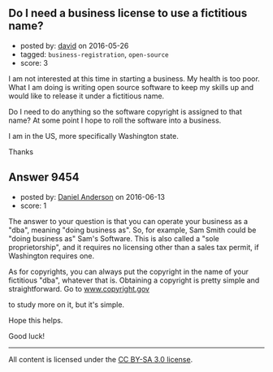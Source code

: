 ## Do I need a business license to use a fictitious name?

- posted by: [david](https://stackexchange.com/users/84389/david) on 2016-05-26
- tagged: `business-registration`, `open-source`
- score: 3

<p>I am not interested at this time in starting a business. My health is too poor. What I am doing is writing open source software to keep my skills up and would like to release it under a fictitious name.</p>

<p>Do I need to do anything so the software copyright is assigned to that name? At some point I hope to roll the software into a business.</p>

<p>I am in the US, more specifically Washington state.</p>

<p>Thanks</p>



## Answer 9454

- posted by: [Daniel Anderson](https://stackexchange.com/users/8398759/daniel-anderson) on 2016-06-13
- score: 1

<p>The answer to your question is that you can operate your business as a "dba", meaning "doing business as".  So, for example, Sam Smith could be "doing business as" Sam's Software.  This is also called a "sole proprietorship", and it requires no licensing other than a sales tax permit, if Washington requires one.  </p>

<p>As for copyrights, you can always put the copyright in the name of your fictitious "dba", whatever that is.  Obtaining a copyright is pretty simple and straightforward.  Go to <a href="http://www.copyright.gov" rel="nofollow">www.copyright.gov</a></p>

<p>to study more on it, but it's simple.</p>

<p>Hope this helps.</p>

<p>Good luck!</p>




---

All content is licensed under the [CC BY-SA 3.0 license](https://creativecommons.org/licenses/by-sa/3.0/).
